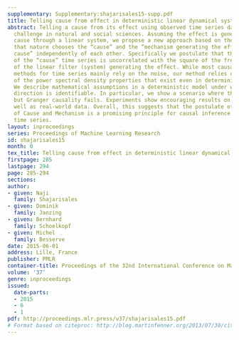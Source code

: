 ```yaml
---
supplementary: Supplementary:shajarisales15-supp.pdf
title: Telling cause from effect in deterministic linear dynamical systems
abstract: Telling a cause from its effect using observed time series data is a major
  challenge in natural and social sciences. Assuming the effect is generated by the
  cause through a linear system, we propose a new approach based on the hypothesis
  that nature chooses the “cause” and the “mechanism generating the effect from the
  cause” independently of each other. Specifically we postulate that the power spectrum
  of the “cause” time series is uncorrelated with the square of the frequency response
  of the linear filter (system) generating the effect. While most causal discovery
  methods for time series mainly rely on the noise, our method relies on asymmetries
  of the power spectral density properties that exist even in deterministic systems.
  We describe mathematical assumptions in a deterministic model under which the causal
  direction is identifiable. In particular, we show a scenario where the method works
  but Granger causality fails. Experiments show encouraging results on synthetic as
  well as real-world data. Overall, this suggests that the postulate of Independence
  of Cause and Mechanism is a promising principle for causal inference on observed
  time series.
layout: inproceedings
series: Proceedings of Machine Learning Research
id: shajarisales15
month: 0
tex_title: Telling cause from effect in deterministic linear dynamical systems
firstpage: 285
lastpage: 294
page: 285-294
sections: 
author:
- given: Naji
  family: Shajarisales
- given: Dominik
  family: Janzing
- given: Bernhard
  family: Schoelkopf
- given: Michel
  family: Besserve
date: 2015-06-01
address: Lille, France
publisher: PMLR
container-title: Proceedings of the 32nd International Conference on Machine Learning
volume: '37'
genre: inproceedings
issued:
  date-parts:
  - 2015
  - 6
  - 1
pdf: http://proceedings.mlr.press/v37/shajarisales15.pdf
# Format based on citeproc: http://blog.martinfenner.org/2013/07/30/citeproc-yaml-for-bibliographies/
---
```

